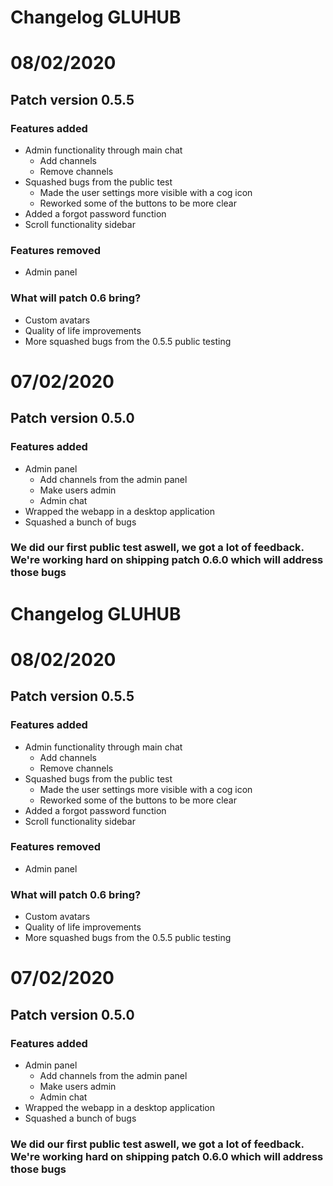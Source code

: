 # Changelog GLUHUB
# 08/02/2020

## Patch version 0.5.5
### Features added
- Admin functionality through main chat
    - Add channels
    - Remove channels
- Squashed bugs from the public test
    - Made the user settings more visible with a cog icon
    - Reworked some of the buttons to be more clear
- Added a forgot password function
- Scroll functionality sidebar
### Features removed
- Admin panel

### What will patch 0.6 bring?
- Custom avatars
- Quality of life improvements
- More squashed bugs from the 0.5.5 public testing


# 07/02/2020

## Patch version 0.5.0
### Features added
- Admin panel
    - Add channels from the admin panel
    - Make users admin
    - Admin chat
- Wrapped the webapp in a desktop application
- Squashed a bunch of bugs

### We did our first public test aswell, we got a lot of feedback. We're working hard on shipping patch 0.6.0 which will address those bugs




# Changelog GLUHUB
# 08/02/2020

## Patch version 0.5.5
### Features added
- Admin functionality through main chat
    - Add channels
    - Remove channels
- Squashed bugs from the public test
    - Made the user settings more visible with a cog icon
    - Reworked some of the buttons to be more clear
- Added a forgot password function
- Scroll functionality sidebar
### Features removed
- Admin panel

### What will patch 0.6 bring?
- Custom avatars
- Quality of life improvements
- More squashed bugs from the 0.5.5 public testing


# 07/02/2020

## Patch version 0.5.0
### Features added
- Admin panel
    - Add channels from the admin panel
    - Make users admin
    - Admin chat
- Wrapped the webapp in a desktop application
- Squashed a bunch of bugs

### We did our first public test aswell, we got a lot of feedback. We're working hard on shipping patch 0.6.0 which will address those bugs





